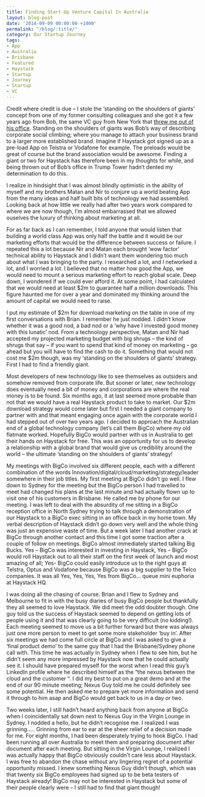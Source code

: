 ```yaml
---
title: Finding Start-Up Venture Capital In Australia
layout: blog-post
date: '2014-09-09 00:00:00 +1000'
permalink: "/blog/:title/"
category: Our Startup Journey
tags:
- App
- Australia
- Brisbane
- Featured
- Haystack
- Startup
- Journey
- Startup
- VC
---
```


Credit where credit is due – I stole the ‘standing on the shoulders of giants’ concept from one of my former consulting colleagues and she got it a few years ago from Bob, the same VC guy from New York that [threw me out of his office](http://thehaystackapp.com/blog/finding-start-up-venture-capital-in-australia/). Standing on the shoulders of giants was Bob’s way of describing corporate social climbing; where you manage to attach your business brand to a larger more established brand. Imagine if Haystack got signed up as a pre-load App on Telstra or Vodafone for example. The preloads would be great of course but the brand association would be awesome. Finding a giant or two for Haystack has therefore been in my thoughts for while, and being thrown out of Bob’s office in Trump Tower hadn’t dented my determination to do this.

I realize in hindsight that I was almost blindly optimistic in the ability of myself and my brothers Matan and Nir to conjure up a world beating App from the many ideas and half built bits of technology we had assembled. Looking back at how little we really had after two years work compared to where we are now though, I’m almost embarrassed that we allowed ouselves the luxury of thinking about marketing at all.

For as far back as I can remember, I told anyone that would listen that building a world class App was only half the battle and it would be our marketing efforts that would be the difference between success or failure. I repeated this a lot because Nir and Matan each brought ‘wow factor’ technical ability to Haystack and I didn’t want them wondering too much about what I was bringing to the party. I researched a lot, and I networked a lot, and I worried a lot. I believed that no matter how good the App, we would need to mount a serious marketing effort to reach global scale. Deep down, I wondered if we could ever afford it. At some point, I had calculated that we would need at least $2m to guarantee half a million downloads. This figure haunted me for over a year and dominated my thinking around the amount of capital we would need to raise.

I put my estimate of $2m for download marketing on the table in one of my first conversations with Brian. I remember he just nodded. I didn’t know whether it was a good nod, a bad nod or a ‘why have I invested good money with this lunatic’ nod. From a technology perspective, Matan and Nir had accepted my projected marketing budget with big shrugs – the kind of shrugs that say – if you want to spend that kind of money on marketing – go ahead but you will have to find the cash to do it. Something that would not cost me $2m though, was my ‘standing on the shoulders of giants’ strategy. First I had to find a friendly giant.

Most developers of new technology like to see themselves as outsiders and somehow removed from corporate life. But sooner or later, new technology does eventually need a bit of money and corporations are where the real money is to be found. Six months ago, it at last seemed more probable than not that we would have a real Haystack product to take to market. Our $2m download strategy would come later but first I needed a giant company to partner with and that meant engaging once again with the corporate world I had stepped out of over two years ago. I decided to approach the Australian end of a global technology company (let’s call them BigCo) where my old flatmate worked. Hopefully BigCo would partner with us in Australia to get their hands on Haystack for free. This was an opportunity for us to develop a relationship with a global brand that would give us credibility around the world – the ultimate ‘standing on the shoulders of giants’ strategy!

My meetings with BigCo involved six different people, each with a different combination of the words Innovation/digital/cloud/marketing/strategy/leader somewhere in their job titles. My first meeting at BigCo didn’t go well. I flew down to Sydney for the meeting but the BigCo person I had travelled to meet had changed his plans at the last minute and had actually flown up to visit one of his customers in Brisbane. He called me by phone for our meeting. I was left to deal with the absurdity of me sitting in a BigCo reception office in North Sydney trying to talk through a demonstration of our Haystack to a BigCo exec sitting in an office back in my home town. My verbal description of Haystack didn’t go down very well and the whole thing was just an expensive waste of time. But a week later I had another crack at BigCo through another contact and this time I got some traction after a couple of follow on meetings. BigCo almost immediately started talking Big Bucks. Yes – BigCo was interested in investing in Haystack, Yes – BigCo would roll Haystack out to all their staff on the first week of launch and most amazing of all; Yes- BigCo could easily introduce us to the right guys at Telstra, Optus and Vodafone because BigCo was a big supplier to the Telco companies. It was all Yes, Yes, Yes, Yes from BigCo… queue mini euphoria at Haystack HQ.

I was doing all the chasing of course. Brian and I flew to Sydney and Melbourne to fit in with the busy diaries of busy BigCo people but thankfully they all seemed to love Haystack. We did meet the odd doubter though. One guy told us the success of Haystack seemed to depend on getting lots of people using it and that was clearly going to be very difficult (no kidding!). Each meeting seemed to move us a bit further forward but there was always just one more person to meet to get some more stakeholder ‘buy in’. After six meetings we had come full circle at BigCo and I was asked to give a ‘final product demo’ to the same guy that I had the Brisbane/Sydney phone call with. This time he was actually In Sydney when I flew to see him, but he didn’t seem any more impressed by Haystack now that he could actually see it. I should have prepared myself for the worst when I read this guy’s LinkedIn profile where he described himself as the “the nexus between the cloud and the customer “. I did my best to put on a great demo and at the end of our 90 minute meeting; Nexus Guy told me he could definitely see some potential. He then asked me to prepare yet more information and send it through to him asap and BigCo would get back to us in a day or two.

Two weeks later, I still hadn’t heard anything back from anyone at BigCo when I coincidentally sat down next to Nexus Guy in the Virgin Lounge in Sydney. I nodded a hello, but he didn’t recognise me. I realized I was grinning….. Grinning from ear to ear at the sheer relief of a decision made for me. For eight months, I had been desperately trying to hook BigCo. I had been running all over Australia to meet them and preparing document after document after each meeting. But sitting in the Virgin Lounge, I realized I was actually happy that BigCo obviously couldn’t care less about Haystack. I was free to abandon the chase without any lingering regret of a potential opportunity missed. I knew something Nexus Guy didn’t though, which was that twenty six BigCo employees had signed up to be beta testers of Haystack already! BigCo may not be interested in Haystack but some of their people clearly were – I still had to find that giant though!

